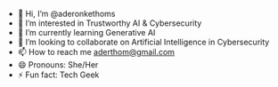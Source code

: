 - 👋 Hi, I’m @aderonkethoms
- 👀 I’m interested in Trustworthy AI & Cybersecurity
- 🌱 I’m currently learning Generative AI
- 💞️ I’m looking to collaborate on Artificial Intelligence in Cybersecurity
- 📫 How to reach me aderthom@gmail.com
- 😄 Pronouns: She/Her
- ⚡ Fun fact: Tech Geek

<!---
aderonkethoms/aderonkethoms is a ✨ special ✨ repository because its `README.md` (this file) appears on your GitHub profile.
You can click the Preview link to take a look at your changes.
--->
